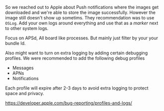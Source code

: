 So we reached out to Apple about Push notifications where the images get downloaded and we're able to store the image successfully. However the image still doesn't show up sometims. 
They recommendation was to use `OSLog`. Add your own logs around everything and use that as a _marker_ next to other system logs. 

Focus on APSd, All board like processes. But mainly just filter by your your bundle Id. 

Also might want to turn on extra logging by adding certain debugging profiles. We were recommended to add the following debug profiles
- Messages
- APNs
- Notifications

Each profile will expire after 2-3 days to avoid extra logging to protect space and privacy.

https://developer.apple.com/bug-reporting/profiles-and-logs/
